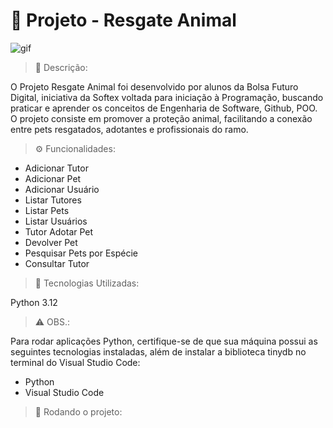 # 🐾 Projeto - Resgate Animal

![gif](https://github.com/user-attachments/assets/c3ce81a1-c21e-4a73-abad-b95c70acd228)

> 📝 Descrição:

O Projeto Resgate Animal foi desenvolvido por alunos da Bolsa Futuro Digital, iniciativa da Softex voltada para iniciação à Programação, buscando praticar e aprender os conceitos de Engenharia de Software, Github, POO. O projeto consiste em promover a proteção animal, facilitando a conexão entre pets resgatados, adotantes e profissionais do ramo.

> ⚙️ Funcionalidades:

- Adicionar Tutor
- Adicionar Pet
- Adicionar Usuário
- Listar Tutores
- Listar Pets
- Listar Usuários
- Tutor Adotar Pet
- Devolver Pet
- Pesquisar Pets por Espécie
- Consultar Tutor

> 🔧 Tecnologias Utilizadas:

Python 3.12

> ⚠️ OBS.:

Para rodar aplicações Python, certifique-se de que sua máquina possui as seguintes tecnologias instaladas, além de instalar a biblioteca tinydb no terminal do Visual Studio Code:

- Python 
- Visual Studio Code

> 🚀 Rodando o projeto:




